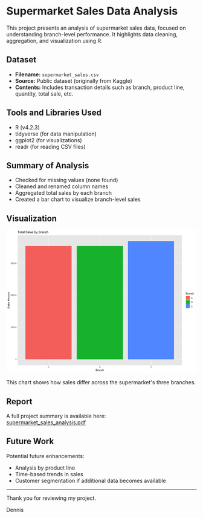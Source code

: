 # Supermarket Sales Data Analysis

This project presents an analysis of supermarket sales data, focused on understanding branch-level performance. It highlights data cleaning, aggregation, and visualization using R.

## Dataset

- **Filename:** `supermarket_sales.csv`
- **Source:** Public dataset (originally from Kaggle)
- **Contents:** Includes transaction details such as branch, product line, quantity, total sale, etc.

## Tools and Libraries Used

- R (v4.2.3)
- tidyverse (for data manipulation)
- ggplot2 (for visualizations)
- readr (for reading CSV files)

## Summary of Analysis

- Checked for missing values (none found)
- Cleaned and renamed column names
- Aggregated total sales by each branch
- Created a bar chart to visualize branch-level sales

## Visualization

![Sales by Branch](sales_by_branch.png)

This chart shows how sales differ across the supermarket's three branches.

## Report

A full project summary is available here:  
[supermarket_sales_analysis.pdf](./supermarket_sales_analysis.pdf)

## Future Work

Potential future enhancements:
- Analysis by product line
- Time-based trends in sales
- Customer segmentation if additional data becomes available

---

Thank you for reviewing my project.

Dennis
